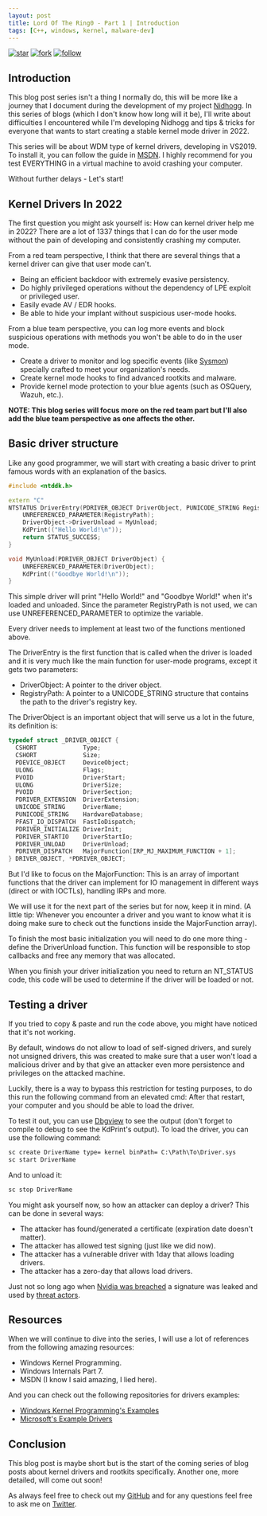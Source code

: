 ```yaml
---
layout: post
title: Lord Of The Ring0 - Part 1 | Introduction
tags: [C++, windows, kernel, malware-dev]
---
```


[![star](https://img.shields.io/badge/star-100000?style=for-the-badge&logo=Github&logoColor=white)](https://github.com/Idov31/Nidhogg) [![fork](https://img.shields.io/badge/fork-100000?style=for-the-badge&logo=Github&logoColor=white)](https://github.com/Idov31/Nidhogg/fork) [![follow](https://img.shields.io/badge/follow-100000?style=for-the-badge&logo=Github&logoColor=white)](https://github.com/Idov31)

## Introduction

This blog post series isn't a thing I normally do, this will be more like a journey that I document during the development of my project [Nidhogg](https://github.com/idov31/Nidhogg). In this series of blogs (which I don't know how long will it be), I'll write about difficulties I encountered while I'm developing Nidhogg and tips & tricks for everyone that wants to start creating a stable kernel mode driver in 2022.

This series will be about WDM type of kernel drivers, developing in VS2019. To install it, you can follow the guide in [MSDN](https://docs.microsoft.com/en-us/windows-hardware/drivers/download-the-wdk). I highly recommend for you test EVERYTHING in a virtual machine to avoid crashing your computer.

Without further delays - Let's start!

## Kernel Drivers In 2022

The first question you might ask yourself is: How can kernel driver help me in 2022? There are a lot of 1337 things that I can do for the user mode without the pain of developing and consistently crashing my computer.

From a red team perspective, I think that there are several things that a kernel driver can give that user mode can't.

* Being an efficient backdoor with extremely evasive persistency.
* Do highly privileged operations without the dependency of LPE exploit or privileged user.
* Easily evade AV / EDR hooks.
* Be able to hide your implant without suspicious user-mode hooks.

From a blue team perspective, you can log more events and block suspicious operations with methods you won't be able to do in the user mode.

* Create a driver to monitor and log specific events (like [Sysmon](https://docs.microsoft.com/en-us/sysinternals/downloads/sysmon)) specially crafted to meet your organization's needs.
* Create kernel mode hooks to find advanced rootkits and malware.
* Provide kernel mode protection to your blue agents (such as OSQuery, Wazuh, etc.).

**NOTE: This blog series will focus more on the red team part but I'll also add the blue team perspective as one affects the other.**

## Basic driver structure

Like any good programmer, we will start with creating a basic driver to print famous words with an explanation of the basics.

```cpp
#include <ntddk.h>

extern "C"
NTSTATUS DriverEntry(PDRIVER_OBJECT DriverObject, PUNICODE_STRING RegistryPath) {
    UNREFERENCED_PARAMETER(RegistryPath);
    DriverObject->DriverUnload = MyUnload;
    KdPrint(("Hello World!\n"));
    return STATUS_SUCCESS;
}

void MyUnload(PDRIVER_OBJECT DriverObject) {
    UNREFERENCED_PARAMETER(DriverObject);
    KdPrint(("Goodbye World!\n"));
}
```

This simple driver will print "Hello World!" and "Goodbye World!" when it's loaded and unloaded. Since the parameter RegistryPath is not used, we can use UNREFERENCED_PARAMETER to optimize the variable.

Every driver needs to implement at least two of the functions mentioned above.

The DriverEntry is the first function that is called when the driver is loaded and it is very much like the main function for user-mode programs, except it gets two parameters:

* DriverObject: A pointer to the driver object.
* RegistryPath: A pointer to a UNICODE_STRING structure that contains the path to the driver's registry key.

The DriverObject is an important object that will serve us a lot in the future, its definition is:

```cpp
typedef struct _DRIVER_OBJECT {
  CSHORT             Type;
  CSHORT             Size;
  PDEVICE_OBJECT     DeviceObject;
  ULONG              Flags;
  PVOID              DriverStart;
  ULONG              DriverSize;
  PVOID              DriverSection;
  PDRIVER_EXTENSION  DriverExtension;
  UNICODE_STRING     DriverName;
  PUNICODE_STRING    HardwareDatabase;
  PFAST_IO_DISPATCH  FastIoDispatch;
  PDRIVER_INITIALIZE DriverInit;
  PDRIVER_STARTIO    DriverStartIo;
  PDRIVER_UNLOAD     DriverUnload;
  PDRIVER_DISPATCH   MajorFunction[IRP_MJ_MAXIMUM_FUNCTION + 1];
} DRIVER_OBJECT, *PDRIVER_OBJECT;
```

But I'd like to focus on the MajorFunction: This is an array of important functions that the driver can implement for IO management in different ways (direct or with IOCTLs), handling IRPs and more.

We will use it for the next part of the series but for now, keep it in mind. (A little tip: Whenever you encounter a driver and you want to know what it is doing make sure to check out the functions inside the MajorFunction array).

To finish the most basic initialization you will need to do one more thing - define the DriverUnload function. This function will be responsible to stop callbacks and free any memory that was allocated.

When you finish your driver initialization you need to return an NT_STATUS code, this code will be used to determine if the driver will be loaded or not.

## Testing a driver

If you tried to copy & paste and run the code above, you might have noticed that it's not working.

By default, windows do not allow to load of self-signed drivers, and surely not unsigned drivers, this was created to make sure that a user won't load a malicious driver and by that give an attacker
even more persistence and privileges on the attacked machine.

Luckily, there is a way to bypass this restriction for testing purposes, to do this run the following command from an elevated cmd: After that restart, your computer and you should be able to load the driver.

To test it out, you can use [Dbgview](https://docs.microsoft.com/en-us/sysinternals/downloads/debugview) to see the output (don't forget to compile to debug to see the KdPrint's output).
To load the driver, you can use the following command:

```bat
sc create DriverName type= kernel binPath= C:\Path\To\Driver.sys
sc start DriverName 
```

And to unload it:

```bat
sc stop DriverName
```

You might ask yourself now, so how an attacker can deploy a driver? This can be done in several ways:

* The attacker has found/generated a certificate (expiration date doesn't matter).
* The attacker has allowed test signing (just like we did now).
* The attacker has a vulnerable driver with 1day that allows loading drivers.
* The attacker has a zero-day that allows load drivers.

Just not so long ago when [Nvidia was breached](https://www.bleepingcomputer.com/news/security/nvidia-data-breach-exposed-credentials-of-over-71-000-employees/) a signature was leaked and used by [threat actors](https://securityonline.info/nvidias-leaked-code-signing-certificate-is-used-by-hackers-to-sign-malware/).

## Resources

When we will continue to dive into the series, I will use a lot of references from the following amazing resources:

* Windows Kernel Programming.
* Windows Internals Part 7.
* MSDN (I know I said amazing, I lied here).

And you can check out the following repositories for drivers examples:

* [Windows Kernel Programming's Examples](https://github.com/zodiacon/windowskernelprogrammingbook)
* [Microsoft's Example Drivers](https://github.com/microsoft/Windows-driver-samples)

## Conclusion

This blog post is maybe short but is the start of the coming series of blog posts about kernel drivers and rootkits specifically. Another one, more detailed, will come out soon!

As always feel free to check out my [GitHub](https://github.com/idov31) and for any questions feel free to ask me on [Twitter](https://twitter.com/idov31).
